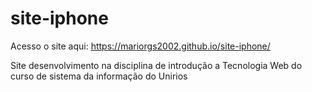 # site-iphone

Acesso o site aqui: https://mariorgs2002.github.io/site-iphone/

Site desenvolvimento na disciplina de introdução a Tecnologia Web do curso de sistema da informação do Unirios
